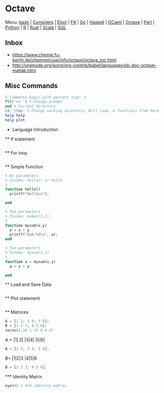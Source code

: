 # Octave


Menu: [bash](bash.md) | [Compilers](compilers.ms) | [Elixir](elixir.md) |  [F#](fsharp.ms) | [Go](go.md) | [Haskell](haskell.md) | [OCaml](ocaml.md) | [Octave](octave.md) | [Perl](perl.org) | [Python](python.md) | [R](r.md) | [Rust](rust.md) | [Scala](scala.md)  | [SQL](sql.md)

## Inbox
+ https://www.chemie.fu-berlin.de/chemnet/use/info/octave/octave_toc.html
+ http://orgmode.org/worg/org-contrib/babel/languages/ob-doc-octave-matlab.html

## Misc Commands
```octave
% Comments begin with percent sign: %
PS1('>> ') % Change prompt
pwd % Current directory
cd '/tmp' % Change working directory; Will load .m functions from here
help help
help plot
```

* Language Introduction

** If statement
```octave

```

** For loop
```octave

```

** Simple Function
```octave
% No parameters
% Invoke: hello() or hello
%
function hello()
  printf("Hello\n");

end

% Two parameters
% Invoke: mymax(1,2)
%
function mysum(x,y)
  a = x + y
  printf("Sum:%d\n", a);
end

% Two parameters
% Invoke: mysum(1,2)
%
function a = mysum(x,y)
  a = x + y

end
```

** Load and Save Data
```octave

```

** Plot statement
```octave

```

** Matrices
```octave
A = [1 2; 3 4; 5 6];
B = [1 2 3; 4 5 6];
zeros(1,3) % [0 0 0 0]
```

A = 
|1| 2|
|3|4|
|5|6|
```octave
A = [1 2; 3 4; 5 6];
```

B=
|1|2|3
|4|5|6
```octave
B = [1 2 3; 4 5 6];
```
*** Identity Matrix
```octave
eye(4) % 4x4 identity matrix
```

